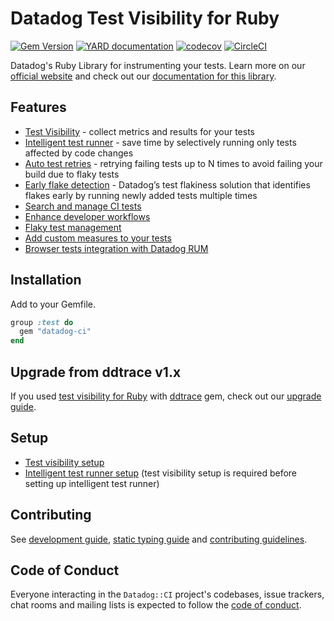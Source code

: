# Datadog Test Visibility for Ruby

[![Gem Version](https://badge.fury.io/rb/datadog-ci.svg)](https://badge.fury.io/rb/datadog-ci)
[![YARD documentation](https://img.shields.io/badge/YARD-documentation-blue)](https://datadoghq.dev/datadog-ci-rb/)
[![codecov](https://codecov.io/gh/DataDog/datadog-ci-rb/branch/main/graph/badge.svg)](https://app.codecov.io/gh/DataDog/datadog-ci-rb/branch/main)
[![CircleCI](https://dl.circleci.com/status-badge/img/gh/DataDog/datadog-ci-rb/tree/main.svg?style=svg)](https://dl.circleci.com/status-badge/redirect/gh/DataDog/datadog-ci-rb/tree/main)

Datadog's Ruby Library for instrumenting your tests.
Learn more on our [official website](https://docs.datadoghq.com/tests/) and check out our [documentation for this library](https://docs.datadoghq.com/tests/setup/ruby/?tab=cloudciprovideragentless).

## Features

- [Test Visibility](https://docs.datadoghq.com/tests/) - collect metrics and results for your tests
- [Intelligent test runner](https://docs.datadoghq.com/intelligent_test_runner/) - save time by selectively running only tests affected by code changes
- [Auto test retries](https://docs.datadoghq.com/tests/auto_test_retries/?tab=ruby) - retrying failing tests up to N times to avoid failing your build due to flaky tests
- [Early flake detection](https://docs.datadoghq.com/tests/early_flake_detection?tab=ruby) - Datadog’s test flakiness solution that identifies flakes early by running newly added tests multiple times
- [Search and manage CI tests](https://docs.datadoghq.com/tests/search/)
- [Enhance developer workflows](https://docs.datadoghq.com/tests/developer_workflows)
- [Flaky test management](https://docs.datadoghq.com/tests/guides/flaky_test_management/)
- [Add custom measures to your tests](https://docs.datadoghq.com/tests/guides/add_custom_measures/?tab=ruby)
- [Browser tests integration with Datadog RUM](https://docs.datadoghq.com/tests/browser_tests)

## Installation

Add to your Gemfile.

```ruby
group :test do
  gem "datadog-ci"
end
```

## Upgrade from ddtrace v1.x

If you used [test visibility for Ruby](https://docs.datadoghq.com/tests/setup/ruby/) with [ddtrace](https://github.com/datadog/dd-trace-rb) gem, check out our [upgrade guide](/docs/UpgradeGuide.md).

## Setup

- [Test visibility setup](https://docs.datadoghq.com/tests/setup/ruby/?tab=cloudciprovideragentless)
- [Intelligent test runner setup](https://docs.datadoghq.com/intelligent_test_runner/setup/ruby) (test visibility setup is required before setting up intelligent test runner)

## Contributing

See [development guide](/docs/DevelopmentGuide.md), [static typing guide](docs/StaticTypingGuide.md) and [contributing guidelines](/CONTRIBUTING.md).

## Code of Conduct

Everyone interacting in the `Datadog::CI` project's codebases, issue trackers, chat rooms and mailing lists is expected to follow the [code of conduct](/CODE_OF_CONDUCT.md).
